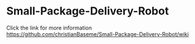 # Small-Package-Delivery-Robot

Click the link for more information
https://github.com/christianBaseme/Small-Package-Delivery-Robot/wiki
